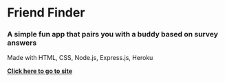 # Friend Finder

### A simple fun app that pairs you with a buddy based on survey answers

Made with HTML, CSS, Node.js, Express.js, Heroku

**[Click here to go to site](https://tranquil-forest-14144.herokuapp.com/)**
